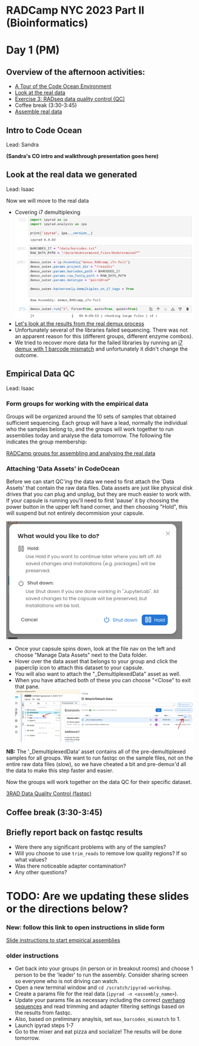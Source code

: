 # RADCamp NYC 2023 Part II (Bioinformatics)
# Day 1 (PM)

## Overview of the afternoon activities:
* [A Tour of the Code Ocean Environment](#intro-to-code-ocean)
* [Look at the real data](#Look-at-the-real-data-we-generate)
* [Exercise 3: RADseq data quality control (QC)](#empirical-data-qc)
* Coffee break (3:30-3:45)
* [Assemble real data](#Form-groups-and-assemble-real-data)

## Intro to Code Ocean
Lead: Sandra

**(Sandra's CO intro and walkthrough presentation goes here)**


## Look at the real data we generated
Lead: Isaac

Now we will move to the real data
* Covering i7 demultiplexing
![png](images/i7-DemuxNotebook.png)
* [Let's look at the results from the real demux process](Demux-Results.txt)
* Unfortunately several of the libraries failed sequencing. There was not an
apparent reason for this (different groups, different enzyme combos).
* We tried to recover more data for the failed libraries by running an
[i7 demux with 1 barcode mismatch](i7-DemuxWithMismatch.txt) and unfortunately
it didn't change the outcome.

## Empirical Data QC
Lead: Isaac

### Form groups for working with the empirical data
Groups will be organized around the 10 sets of samples that obtained sufficient
sequencing. Each group will have a lead, normally the individual who the samples
belong to, and the groups will work together to run assemblies today and analyse
the data tomorrow. The following file indicates the group membership:  

[RADCamp groups for assembling and analysing the real data](PartII-Groups.md)

### Attaching 'Data Assets' in CodeOcean
Before we can start QC'ing the data we need to first attach the 'Data Assets'
that contain the raw data files. Data assets are just like physical disk drives
that you can plug and unplug, but they are much easier to work with. If your
capsule is running you'll need to first 'pause' it by choosing the power button
in the upper left hand corner, and then choosing "Hold", this will suspend
but not entirely decommision your capsule.

![png](images/CO-HoldCapsule.png)

* Once your capsule spins down, look at the file nav on the left and choose
"Manage Data Assets" next to the Data folder.
* Hover over the data asset that belongs to your group and click the paperclip
icon to attach this dataset to your capsule.
* You will also want to attach the "\_DemultiplexedData" asset as well.
* When you have attached both of these you can choose "\<Close" to exit that pane.
![png](images/CO-ManageDataAssets.png)

**NB:** The '\_DemultiplexedData' asset contains all of the pre-demultiplexed
samples for all groups. We want to run fastqc on the sample files, not on the
entire raw data files (slow), so we have cheated a bit and pre-demux'd all the
data to make this step faster and easier.

Now the groups will work together on the data QC for their specific dataset.

[3RAD Data Quality Control (fastqc)](fastqc-exercise.md)

## Coffee break (3:30-3:45)

## Briefly report back on fastqc results
* Were there any significant problems with any of the samples?
* Will you choose to use `trim_reads` to remove low quality regions? If so what values?
* Was there noticeable adapter contamination?
* Any other questions?

# TODO: Are we updating these slides or the directions below?
### New: follow this link to open instructions in slide form
[Slide instructions to start empirical assemblies](https://eaton-lab.org/slides/radcamped)


###  older instructions
* Get back into your groups (in person or in breakout rooms) and
choose 1 person to be the 'leader' to run the assembly. Consider
sharing screen so everyone who is not driving can watch.
* Open a new terminal window and `cd /scratch/ipyrad-workshop`.
* Create a params file for the real data (`ipyrad -n <assembly_name>`).
* Update your params file as necessary including the correct
[overhang sequences](PartII-Groups.md) and read trimming and adapter
filtering settings based on the results from fastqc.
* Also, based on preliminary anaylsis, set `max_barcodes_mismatch` to 1.
* Launch ipyrad steps 1-7
* Go to the mixer and eat pizza and socialize! The results will be done tomorrow.
